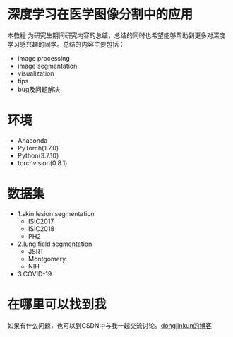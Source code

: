 # 深度学习在医学图像分割中的应用
本教程 为研究生期间研究内容的总结，总结的同时也希望能够帮助到更多对深度学习感兴趣的同学。总结的内容主要包括：
 - image processing
 - image segmentation
 - visualization
 - tips
 - bug及问题解决
# 环境
- Anaconda
- PyTorch(1.7.0)
- Python(3.7.10)
- torchvision(0.8.1)
# 数据集
- 1.skin lesion segmentation
  - ISIC2017
  - ISIC2018
  - PH2
- 2.lung field segmentation
  - JSRT
  - Montgomery
  - NIH
- 3.COVID-19
# 在哪里可以找到我
如果有什么问题，也可以到CSDN中与我一起交流讨论。[dongjinkun的博客](https://dongjinkun.blog.csdn.net/)
 
